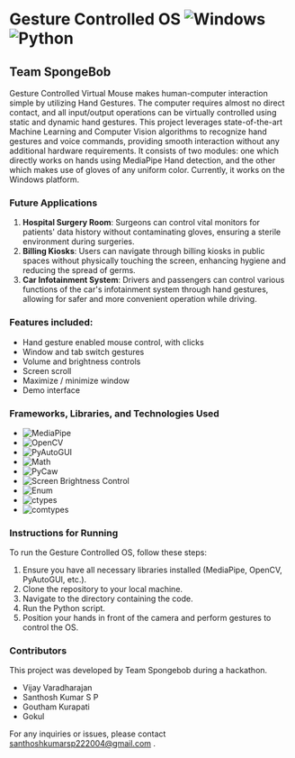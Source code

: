 # Gesture Controlled OS ![Windows](https://img.shields.io/badge/Windows-Latest-blue)  ![Python](https://img.shields.io/badge/Python-3.9.7-blue)
## Team SpongeBob

Gesture Controlled Virtual Mouse makes human-computer interaction simple by utilizing Hand Gestures. The computer requires almost no direct contact, and all input/output operations can be virtually controlled using static and dynamic hand gestures. This project leverages state-of-the-art Machine Learning and Computer Vision algorithms to recognize hand gestures and voice commands, providing smooth interaction without any additional hardware requirements. It consists of two modules: one which directly works on hands using MediaPipe Hand detection, and the other which makes use of gloves of any uniform color. Currently, it works on the Windows platform.

### Future Applications
1. **Hospital Surgery Room**: Surgeons can control vital monitors for patients' data history without contaminating gloves, ensuring a sterile environment during surgeries.
2. **Billing Kiosks**: Users can navigate through billing kiosks in public spaces without physically touching the screen, enhancing hygiene and reducing the spread of germs.
3. **Car Infotainment System**: Drivers and passengers can control various functions of the car's infotainment system through hand gestures, allowing for safer and more convenient operation while driving.

### Features included: 
 - Hand gesture enabled mouse control, with clicks
 - Window and tab switch gestures
 - Volume and brightness controls
 - Screen scroll
 - Maximize / minimize window 
 - Demo interface


### Frameworks, Libraries, and Technologies Used
- ![MediaPipe](https://img.shields.io/badge/MediaPipe-Latest-blue)
- ![OpenCV](https://img.shields.io/badge/OpenCV-4.5.3-green)
- ![PyAutoGUI](https://img.shields.io/badge/PyAutoGUI-0.9.52-orange)
- ![Math](https://img.shields.io/badge/Math-Standard-yellow)
- ![PyCaw](https://img.shields.io/badge/PyCaw-Latest-lightgrey)
- ![Screen Brightness Control](https://img.shields.io/badge/Screen%20Brightness%20Control-Latest-brightgreen)
- ![Enum](https://img.shields.io/badge/Enum-Latest-red)
- ![ctypes](https://img.shields.io/badge/ctypes-Latest-blueviolet)
- ![comtypes](https://img.shields.io/badge/comtypes-Latest-yellowgreen)


### Instructions for Running
To run the Gesture Controlled OS, follow these steps:

1. Ensure you have all necessary libraries installed (MediaPipe, OpenCV, PyAutoGUI, etc.).
2. Clone the repository to your local machine.
3. Navigate to the directory containing the code.
4. Run the Python script.
5. Position your hands in front of the camera and perform gestures to control the OS.

### Contributors
This project was developed by Team Spongebob during a hackathon.

- Vijay Varadharajan
- Santhosh Kumar S P
- Goutham Kurapati
- Gokul

For any inquiries or issues, please contact santhoshkumarsp222004@gmail.com .
